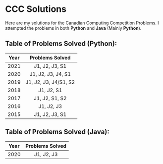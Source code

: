 # CCC Solutions
Here are my solutions for the Canadian Computing Competition Problems. I attempted the problems in both **Python** and **Java** (Mainly **Python**).
## Table of Problems Solved (**Python**):
| Year | Problems Solved |
| ------------- |:-------------:|
| 2021      | J1, J2, J3, S1 |
| 2020      | J1, J2, J3, J4, S1 |
| 2019      | J1, J2, J3, J4/S1, S2 |
| 2018      | J1, J2, S1 |
| 2017      | J1, J2, S1, S2 |
| 2016      | J1, J2, J3 |
| 2015      | J1, J2, J3, S1 |

## Table of Problems Solved (**Java**):
| Year | Problems Solved |
| ------------- |:-------------:|
| 2020      | J1, J2, J3 |
